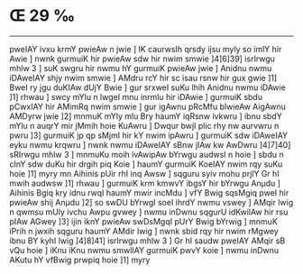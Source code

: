 # Œ 29 ‰
---
pweIAY ivxu krmY pwieAw n jwie ] lK caurwsIh qrsdy ijsu myly so imlY
hir Awie ] nwnk gurmuiK hir pwieAw sdw hir nwim smwie ]4]6]39]
isrIrwgu mhlw 3 ] suK swgru hir nwmu hY gurmuiK pwieAw jwie ] Anidnu
nwmu iDAweIAY shjy nwim smwie ] AMdru rcY hir sc isau rsnw hir gux
gwie ]1] BweI ry jgu duKIAw dUjY Bwie ] gur srxweI suKu lhih Anidnu
nwmu iDAwie ]1] rhwau ] swcy mYlu n lwgeI mnu inrmlu hir iDAwie ]
gurmuiK sbdu pCwxIAY hir AMimRq nwim smwie ] gur igAwnu pRcMfu
blwieAw AigAwnu AMDyrw jwie ]2] mnmuK mYly mlu Bry haumY iqRsnw
ivkwru ] ibnu sbdY mYlu n auqrY mir jMmih hoie KuAwru ] Dwqur bwjI plic
rhy nw aurvwru n pwru ]3] gurmuiK jp qp sMjmI hir kY nwim ipAwru ]
gurmuiK sdw iDAweIAY eyku nwmu krqwru ] nwnk nwmu iDAweIAY sBnw jIAw
kw AwDwru ]4]7]40] sRIrwgu mhlw 3 ] mnmuKu moih ivAwipAw bYrwgu
audwsI n hoie ] sbdu n cInY sdw duKu hir drgih piq Koie ] haumY
gurmuiK KoeIAY nwim rqy suKu hoie ]1] myry mn Aihinis pUir rhI inq
Awsw ] sqguru syiv mohu prjlY Gr hI mwih audwsw ]1] rhwau ] gurmuiK
krm kmwvY ibgsY hir bYrwgu Anµdu ] Aihinis Bgiq kry idnu rwqI haumY
mwir incMdu ] vfY Bwig sqsMgiq pweI hir pwieAw shij Anµdu ]2] so
swDU bYrwgI soeI ihrdY nwmu vswey ] AMqir lwig n qwmsu mUly ivchu Awpu
gvwey ] nwmu inDwnu sqgurU idKwilAw hir rsu pIAw AGwey ]3] ijin
iknY pwieAw swDsMgqI pUrY Bwig bYrwig ] mnmuK iPrih n jwxih sqguru
haumY AMdir lwig ] nwnk sbid rqy hir nwim rMgwey ibnu BY kyhI lwig
]4]8]41] isrIrwgu mhlw 3 ] Gr hI saudw pweIAY AMqir sB vQu hoie
] iKnu iKnu nwmu smwlIAY gurmuiK pwvY koie ] nwmu inDwnu AKutu hY vfBwig
prwpiq hoie ]1] myry
####

